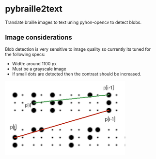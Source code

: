# pybraille2text
Translate braille images to text uning pyhon-opencv to detect blobs.

## Image considerations
Blob detection is very sensitive to image quality so currently its tuned for the following specs:

- Width: around 1100 px
- Must be a grayscale image
- If small dots are detected then the contrast should be increased.

![X difference between points](/src/resources/kp-differences.png)
